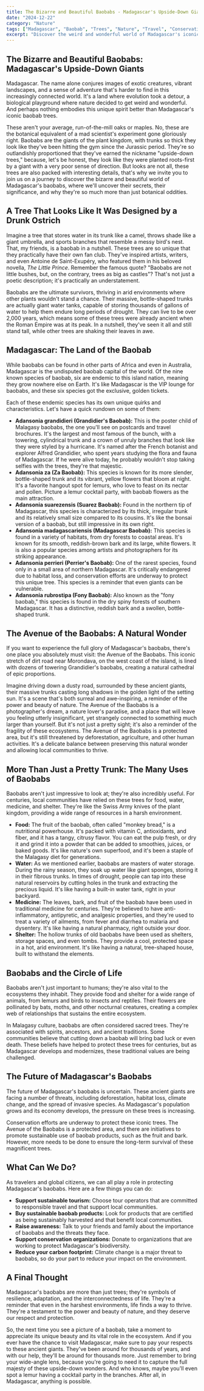 ```yaml
---
title: The Bizarre and Beautiful Baobabs - Madagascar's Upside-Down Giants
date: "2024-12-22"
category: "Nature"
tags: ["Madagascar", "Baobab", "Trees", "Nature", "Travel", "Conservation", "Africa"]
excerpt: "Discover the weird and wonderful world of Madagascar's iconic baobab trees. Learn about their unique adaptations, cultural significance, and the conservation challenges they face."
---
```


## The Bizarre and Beautiful Baobabs: Madagascar's Upside-Down Giants

Madagascar. The name alone conjures images of exotic creatures, vibrant landscapes, and a sense of adventure that's harder to find in this increasingly connected world. It's a land where evolution took a detour, a biological playground where nature decided to get weird and wonderful. And perhaps nothing embodies this unique spirit better than Madagascar's iconic baobab trees.

These aren't your average, run-of-the-mill oaks or maples. No, these are the botanical equivalent of a mad scientist's experiment gone gloriously right. Baobabs are the giants of the plant kingdom, with trunks so thick they look like they've been hitting the gym since the Jurassic period. They're so outlandishly proportioned that they've earned the nickname "upside-down trees," because, let's be honest, they look like they were planted roots-first by a giant with a very poor sense of direction. But looks are not all, these trees are also packed with interesting details, that's why we invite you to join us on a journey to discover the bizarre and beautiful world of Madagascar's baobabs, where we'll uncover their secrets, their significance, and why they're so much more than just botanical oddities.

## A Tree That Looks Like It Was Designed by a Drunk Ostrich

Imagine a tree that stores water in its trunk like a camel, throws shade like a giant umbrella, and sports branches that resemble a messy bird's nest. That, my friends, is a baobab in a nutshell. These trees are so unique that they practically have their own fan club. They've inspired artists, writers, and even Antoine de Saint-Exupéry, who featured them in his beloved novella, _The Little Prince_. Remember the famous quote? "Baobabs are not little bushes, but, on the contrary, trees as big as castles"? That's not just a poetic description; it's practically an understatement.

Baobabs are the ultimate survivors, thriving in arid environments where other plants wouldn't stand a chance. Their massive, bottle-shaped trunks are actually giant water tanks, capable of storing thousands of gallons of water to help them endure long periods of drought. They can live to be over 2,000 years, which means some of these trees were already ancient when the Roman Empire was at its peak. In a nutshell, they've seen it all and still stand tall, while other trees are shaking their leaves in awe.

## Madagascar: The Land of the Baobab

While baobabs can be found in other parts of Africa and even in Australia, Madagascar is the undisputed baobab capital of the world. Of the nine known species of baobab, six are endemic to this island nation, meaning they grow nowhere else on Earth. It's like Madagascar is the VIP lounge for baobabs, and these six species got the exclusive, golden tickets.

Each of these endemic species has its own unique quirks and characteristics. Let's have a quick rundown on some of them:

- **Adansonia grandidieri (Grandidier's Baobab):** This is the poster child of Malagasy baobabs, the one you'll see on postcards and travel brochures. It's the largest and most famous of the bunch, with a towering, cylindrical trunk and a crown of unruly branches that look like they were styled by a hurricane. It's named after the French botanist and explorer Alfred Grandidier, who spent years studying the flora and fauna of Madagascar. If he were alive today, he probably wouldn't stop taking selfies with the trees, they're that majestic.
- **Adansonia za (Za Baobab):** This species is known for its more slender, bottle-shaped trunk and its vibrant, yellow flowers that bloom at night. It's a favorite hangout spot for lemurs, who love to feast on its nectar and pollen. Picture a lemur cocktail party, with baobab flowers as the main attraction.
- **Adansonia suarezensis (Suarez Baobab):** Found in the northern tip of Madagascar, this species is characterized by its thick, irregular trunk and its relatively small size compared to its cousins. It's like the bonsai version of a baobab, but still impressive in its own right.
- **Adansonia madagascariensis (Madagascar Baobab):** This species is found in a variety of habitats, from dry forests to coastal areas. It's known for its smooth, reddish-brown bark and its large, white flowers. It is also a popular species among artists and photographers for its striking appearance.
- **Adansonia perrieri (Perrier's Baobab):** One of the rarest species, found only in a small area of northern Madagascar. It's critically endangered due to habitat loss, and conservation efforts are underway to protect this unique tree. This species is a reminder that even giants can be vulnerable.
- **Adansonia rubrostipa (Fony Baobab):** Also known as the "fony baobab," this species is found in the dry spiny forests of southern Madagascar. It has a distinctive, reddish bark and a swollen, bottle-shaped trunk.

## The Avenue of the Baobabs: A Natural Wonder

If you want to experience the full glory of Madagascar's baobabs, there's one place you absolutely must visit: the Avenue of the Baobabs. This iconic stretch of dirt road near Morondava, on the west coast of the island, is lined with dozens of towering Grandidier's baobabs, creating a natural cathedral of epic proportions.

Imagine driving down a dusty road, surrounded by these ancient giants, their massive trunks casting long shadows in the golden light of the setting sun. It's a scene that's both surreal and awe-inspiring, a reminder of the power and beauty of nature. The Avenue of the Baobabs is a photographer's dream, a nature lover's paradise, and a place that will leave you feeling utterly insignificant, yet strangely connected to something much larger than yourself. But it's not just a pretty sight; it's also a reminder of the fragility of these ecosystems. The Avenue of the Baobabs is a protected area, but it's still threatened by deforestation, agriculture, and other human activities. It's a delicate balance between preserving this natural wonder and allowing local communities to thrive.

## More Than Just a Pretty Trunk: The Many Uses of Baobabs

Baobabs aren't just impressive to look at; they're also incredibly useful. For centuries, local communities have relied on these trees for food, water, medicine, and shelter. They're like the Swiss Army knives of the plant kingdom, providing a wide range of resources in a harsh environment.

- **Food:** The fruit of the baobab, often called "monkey bread," is a nutritional powerhouse. It's packed with vitamin C, antioxidants, and fiber, and it has a tangy, citrusy flavor. You can eat the pulp fresh, or dry it and grind it into a powder that can be added to smoothies, juices, or baked goods. It's like nature's own superfood, and it's been a staple of the Malagasy diet for generations.
- **Water:** As we mentioned earlier, baobabs are masters of water storage. During the rainy season, they soak up water like giant sponges, storing it in their fibrous trunks. In times of drought, people can tap into these natural reservoirs by cutting holes in the trunk and extracting the precious liquid. It's like having a built-in water tank, right in your backyard.
- **Medicine:** The leaves, bark, and fruit of the baobab have been used in traditional medicine for centuries. They're believed to have anti-inflammatory, antipyretic, and analgesic properties, and they're used to treat a variety of ailments, from fever and diarrhea to malaria and dysentery. It's like having a natural pharmacy, right outside your door.
- **Shelter:** The hollow trunks of old baobabs have been used as shelters, storage spaces, and even tombs. They provide a cool, protected space in a hot, arid environment. It's like having a natural, tree-shaped house, built to withstand the elements.

## Baobabs and the Circle of Life

Baobabs aren't just important to humans; they're also vital to the ecosystems they inhabit. They provide food and shelter for a wide range of animals, from lemurs and birds to insects and reptiles. Their flowers are pollinated by bats, moths, and other nocturnal creatures, creating a complex web of relationships that sustains the entire ecosystem.

In Malagasy culture, baobabs are often considered sacred trees. They're associated with spirits, ancestors, and ancient traditions. Some communities believe that cutting down a baobab will bring bad luck or even death. These beliefs have helped to protect these trees for centuries, but as Madagascar develops and modernizes, these traditional values are being challenged.

## The Future of Madagascar's Baobabs

The future of Madagascar's baobabs is uncertain. These ancient giants are facing a number of threats, including deforestation, habitat loss, climate change, and the spread of invasive species. As Madagascar's population grows and its economy develops, the pressure on these trees is increasing.

Conservation efforts are underway to protect these iconic trees. The Avenue of the Baobabs is a protected area, and there are initiatives to promote sustainable use of baobab products, such as the fruit and bark. However, more needs to be done to ensure the long-term survival of these magnificent trees.

## What Can We Do?

As travelers and global citizens, we can all play a role in protecting Madagascar's baobabs. Here are a few things you can do:

- **Support sustainable tourism:** Choose tour operators that are committed to responsible travel and that support local communities.
- **Buy sustainable baobab products:** Look for products that are certified as being sustainably harvested and that benefit local communities.
- **Raise awareness:** Talk to your friends and family about the importance of baobabs and the threats they face.
- **Support conservation organizations:** Donate to organizations that are working to protect Madagascar's biodiversity.
- **Reduce your carbon footprint:** Climate change is a major threat to baobabs, so do your part to reduce your impact on the environment.

## A Final Thought

Madagascar's baobabs are more than just trees; they're symbols of resilience, adaptation, and the interconnectedness of life. They're a reminder that even in the harshest environments, life finds a way to thrive. They're a testament to the power and beauty of nature, and they deserve our respect and protection.

So, the next time you see a picture of a baobab, take a moment to appreciate its unique beauty and its vital role in the ecosystem. And if you ever have the chance to visit Madagascar, make sure to pay your respects to these ancient giants. They've been around for thousands of years, and with our help, they'll be around for thousands more. Just remember to bring your wide-angle lens, because you're going to need it to capture the full majesty of these upside-down wonders. And who knows, maybe you'll even spot a lemur having a cocktail party in the branches. After all, in Madagascar, anything is possible.
